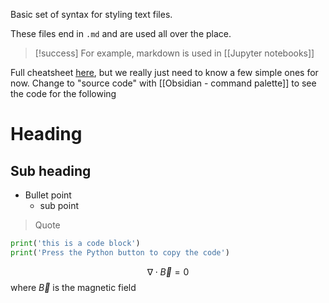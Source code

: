 Basic set of syntax for styling text files.

These files end in `.md` and are used all over the place.

> [!success] 
> For example, markdown is used in [[Jupyter notebooks]] 

Full cheatsheet [here](https://github.com/adam-p/markdown-here/wiki/Markdown-Cheatsheet), but we really just need to know a few simple ones for now. Change to "source code" with [[Obsidian - command palette]] to see the code for the following

# Heading

## Sub heading

- Bullet point
	- sub point

> Quote

```python
print('this is a code block')
print('Press the Python button to copy the code')
```

$$\nabla \cdot \vec{B} = 0$$
where $\vec{B}$ is the magnetic field